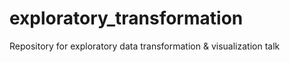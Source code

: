 # exploratory_transformation
Repository for exploratory data transformation &amp; visualization talk
